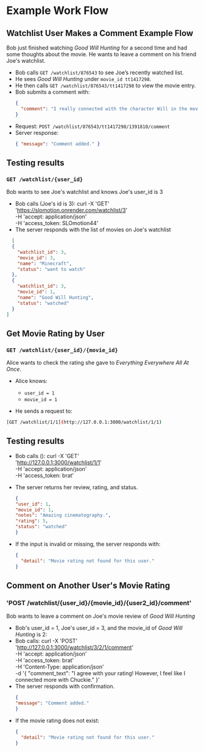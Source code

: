 # Example Work Flow 
## Watchlist User Makes a Comment Example Flow
Bob just finished watching *Good Will Hunting* for a second time and had some thoughts about the movie. He wants to leave a comment on his friend Joe's watchlist.

- Bob calls `GET /watchlist/876543` to see Joe’s recently watched list.
- He sees *Good Will Hunting* under `movie_id tt1417298`.
- He then calls `GET /watchlist/876543/tt1417298` to view the movie entry.
- Bob submits a comment with:
  ```json
  {
    "comment": "I really connected with the character Will in the movie."
  }
  ```
- Request: `POST /watchlist/876543/tt1417298/1391810/comment`
- Server response:
  ```json
  { "message": "Comment added." }
  ```
## Testing results
### `GET /watchlist/{user_id}`
Bob wants to see Joe's watchlist and knows Joe's user_id is 3
- Bob calls (Joe's id is 3):
  curl -X 'GET' \
  'https://slomotion.onrender.com/watchlist/3' \
  -H 'accept: application/json' \
  -H 'access_token: SLOmotion44'
- The server responds with the list of movies on Joe's watchlist
```json
  [
  {
    "watchlist_id": 3,
    "movie_id": 3,
    "name": "Minecraft",
    "status": "want to watch"
  },
  {
    "watchlist_id": 3,
    "movie_id": 1,
    "name": "Good Will Hunting",
    "status": "watched"
  }
]
```

## Get Movie Rating by User

### `GET /watchlist/{user_id}/{movie_id}`
Alice wants to check the rating she gave to *Everything Everywhere All At Once*.

- Alice knows:
  - `user_id = 1`
  - `movie_id = 1`

- He sends a request to:
```bash
[GET /watchlist/1/1](http://127.0.0.1:3000/watchlist/1/1)
```

## Testing results
- Bob calls ():
  curl -X 'GET' \
  'http://127.0.0.1:3000/watchlist/1/1' \
  -H 'accept: application/json' \
  -H 'access_token: brat'

- The server returns her review, rating, and status.
  ```json
  {
  "user_id": 1,
  "movie_id": 1,
  "notes": "Amazing cinematography.",
  "rating": 5,
  "status": "watched"
  }
  ```

- If the input is invalid or missing, the server responds with:
  ```json
  {
    "detail": "Movie rating not found for this user."
  }
  ```
  
## Comment on Another User's Movie Rating
### 'POST /watchlist/{user_id}/{movie_id}/{user2_id}/comment'
Bob wants to leave a comment on Joe's movie review of _Good Will Hunting_
- Bob's user_id = 1, Joe's user_id = 3, and the movie_id of _Good Will Hunting_ is 2:
- Bob calls: curl -X 'POST' \
  'http://127.0.0.1:3000/watchlist/3/2/1/comment' \
  -H 'accept: application/json' \
  -H 'access_token: brat' \
  -H 'Content-Type: application/json' \
  -d '{
    "comment_text": "I agree with your rating! However, I feel like I connected more with Chuckie."
  }'
- The server responds with confirmation.
  ```json
  {
  "message": "Comment added."
  }
  ```
- If the movie rating does not exist:
  ```json
  {
    "detail": "Movie rating not found for this user."
  }
  ```

